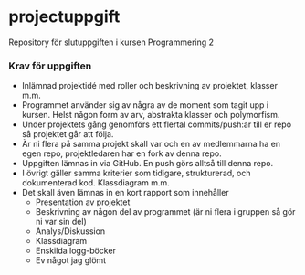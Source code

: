 # projectuppgift

Repository för slutuppgiften i kursen Programmering 2

### Krav för uppgiften

- Inlämnad projektidé med roller och beskrivning av projektet, klasser m.m.
- Programmet använder sig av några av de moment som tagit upp i kursen. Helst någon form av arv, abstrakta klasser och polymorfism.
- Under projektets gång genomförs ett flertal commits/push:ar till er repo så projektet går att följa.
- Är ni flera på samma projekt skall var och en av medlemmarna ha en egen repo, projektledaren har en fork av denna repo.
- Uppgiften lämnas in via GitHub. En push görs alltså till denna repo.
- I övrigt gäller samma kriterier som tidigare, strukturerad, och dokumenterad kod. Klassdiagram m.m.
- Det skall även lämnas in en kort rapport som innehåller
  - Presentation av projektet
  - Beskrivning av någon del av programmet (är ni flera i gruppen så gör ni var sin del)
  - Analys/Diskussion
  - Klassdiagram
  - Enskilda logg-böcker
  - Ev något jag glömt
